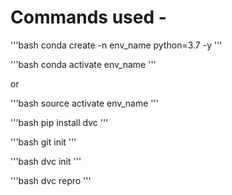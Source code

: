# Commands used -


'''bash
conda create -n env_name python=3.7 -y
'''

'''bash
conda activate env_name
'''

or

'''bash
source activate env_name
'''

'''bash
pip install dvc
'''

'''bash
git init
'''

'''bash
dvc init
'''

'''bash
dvc repro
'''